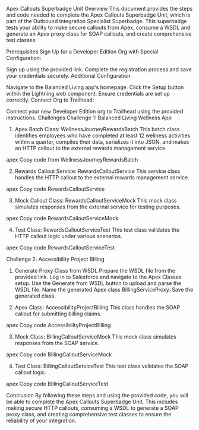 Apex Callouts Superbadge Unit
Overview
This document provides the steps and code needed to complete the Apex Callouts Superbadge Unit, which is part of the Outbound Integration Specialist Superbadge. This superbadge tests your ability to make secure callouts from Apex, consume a WSDL and generate an Apex proxy class for SOAP callouts, and create comprehensive test classes.

Prerequisites
Sign Up for a Developer Edition Org with Special Configuration:

Sign up using the provided link.
Complete the registration process and save your credentials securely.
Additional Configuration:

Navigate to the Balanced Living app's homepage.
Click the Setup button within the Lightning web component.
Ensure credentials are set up correctly.
Connect Org to Trailhead:

Connect your new Developer Edition org to Trailhead using the provided instructions.
Challenges
Challenge 1: Balanced Living Wellness App
1. Apex Batch Class: WellnessJourneyRewardsBatch
This batch class identifies employees who have completed at least 12 wellness activities within a quarter, compiles their data, serializes it into JSON, and makes an HTTP callout to the external rewards management service.

apex
Copy code from WellnessJourneyRewardsBatch

2. Rewards Callout Service: RewardsCalloutService
This service class handles the HTTP callout to the external rewards management service.

apex
Copy code RewardsCalloutService

3. Mock Callout Class: RewardsCalloutServiceMock
This mock class simulates responses from the external service for testing purposes.

apex
Copy code RewardsCalloutServiceMock 

4. Test Class: RewardsCalloutServiceTest
This test class validates the HTTP callout logic under various scenarios.

apex
Copy code RewardsCalloutServiceTest 

>>>>> >>>> >>>> >>>> >>>> >>>> >>>> >>>> >>>> >>>> >>>> >>>> >>>> >>>> >>>> >>>> >>>> >>>> >>>> >>>> >>>> >>>> >>>> >>>> >>>> >>>> >>>> >>>>

Challenge 2: Accessibility Project Billing
1. Generate Proxy Class from WSDL
Prepare the WSDL file from the provided link.
Log in to Salesforce and navigate to the Apex Classes setup.
Use the Generate from WSDL button to upload and parse the WSDL file.
Name the generated Apex class BillingServiceProxy.
Save the generated class.

2. Apex Class: AccessibilityProjectBilling
This class handles the SOAP callout for submitting billing claims.

apex
Copy code AccessibilityProjectBilling 


3. Mock Class: BillingCalloutServiceMock
This mock class simulates responses from the SOAP service.

apex
Copy code BillingCalloutServiceMock

4. Test Class: BillingCalloutServiceTest
This test class validates the SOAP callout logic.

apex
Copy code BillingCalloutServiceTest 

Conclusion
By following these steps and using the provided code, you will be able to complete the Apex Callouts Superbadge Unit. This includes making secure HTTP callouts, consuming a WSDL to generate a SOAP proxy class, and creating comprehensive test classes to ensure the reliability of your integration.

